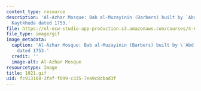 ```yaml
---
content_type: resource
description: 'Al-Azhar Mosque: Bab al-Muzayinin (Barbers) built by `Abd al-Rahman
  Kaytkhuda dated 1753.'
file: https://ol-ocw-studio-app-production.s3.amazonaws.com/courses/4-615-the-architecture-of-cairo-spring-2002/fc9131083faff099c3357ea9c8dbad3f_1021.gif
file_type: image/gif
image_metadata:
  caption: 'Al-Azhar Mosque: Bab al-Muzayinin (Barbers) built by \`Abd al-Rahman Kaytkhuda
    dated 1753.'
  credit: ''
  image-alt: Al-Azhar Mosque
resourcetype: Image
title: 1021.gif
uid: fc913108-3faf-f099-c335-7ea9c8dbad3f
---
```

